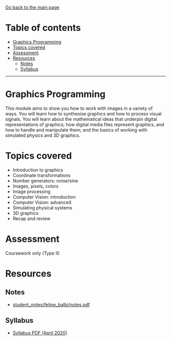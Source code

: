 [Go back to the main page](../../../README.md)

# Table of contents
<!-- vim-markdown-toc GFM -->

* [Graphics Programming](#graphics-programming)
* [Topics covered](#topics-covered)
* [Assessment](#assessment)
* [Resources](#resources)
    * [Notes](#notes)
    * [Syllabus](#syllabus)

<!-- vim-markdown-toc -->
---

# Graphics Programming

This module aims to show you how to work with images in a variety of
ways. You will learn how to synthesise graphics and how to process
visual signals. You will learn about the mathematical ideas that
underpin digital representations of graphics; how digital media files
represent graphics, and how to handle and manipulate them; and the
basics of working with simulated physics and 3D graphics.

# Topics covered

- Introduction to graphics
- Coordinate transformations
- Number generators: noise/sine
- Images, pixels, colors
- Image processing
- Computer Vision: introduction
- Computer Vision: advanced
- Simulating physical systems
- 3D graphics
- Recap and review

# Assessment

Coursework only (Type II)

# Resources

## Notes

- [student_notes/felipe_balbi/notes.pdf](../../../notes/level_5/graphics_programming/student_notes/felipe_balbi/notes.pdf)

## Syllabus

- [Syllabus PDF (April 2020)](./GP-Syllabus-.pdf)

